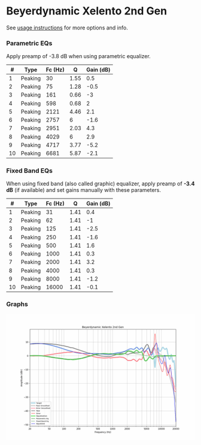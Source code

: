 # Beyerdynamic Xelento 2nd Gen
See [usage instructions](https://github.com/jaakkopasanen/AutoEq#usage) for more options and info.

### Parametric EQs
Apply preamp of -3.8 dB when using parametric equalizer.

|   # | Type    |   Fc (Hz) |    Q |   Gain (dB) |
|-----|---------|-----------|------|-------------|
|   1 | Peaking |        30 | 1.55 |         0.5 |
|   2 | Peaking |        75 | 1.28 |        -0.5 |
|   3 | Peaking |       161 | 0.66 |        -3   |
|   4 | Peaking |       598 | 0.68 |         2   |
|   5 | Peaking |      2121 | 4.46 |         2.1 |
|   6 | Peaking |      2757 | 6    |        -1.6 |
|   7 | Peaking |      2951 | 2.03 |         4.3 |
|   8 | Peaking |      4029 | 6    |         2.9 |
|   9 | Peaking |      4717 | 3.77 |        -5.2 |
|  10 | Peaking |      6681 | 5.87 |        -2.1 |

### Fixed Band EQs
When using fixed band (also called graphic) equalizer, apply preamp of **-3.4 dB** (if available) and set gains manually with these parameters.

|   # | Type    |   Fc (Hz) |    Q |   Gain (dB) |
|-----|---------|-----------|------|-------------|
|   1 | Peaking |        31 | 1.41 |         0.4 |
|   2 | Peaking |        62 | 1.41 |        -1   |
|   3 | Peaking |       125 | 1.41 |        -2.5 |
|   4 | Peaking |       250 | 1.41 |        -1.6 |
|   5 | Peaking |       500 | 1.41 |         1.6 |
|   6 | Peaking |      1000 | 1.41 |         0.3 |
|   7 | Peaking |      2000 | 1.41 |         3.2 |
|   8 | Peaking |      4000 | 1.41 |         0.3 |
|   9 | Peaking |      8000 | 1.41 |        -1.2 |
|  10 | Peaking |     16000 | 1.41 |        -0.1 |

### Graphs
![](./Beyerdynamic%20Xelento%202nd%20Gen.png)
